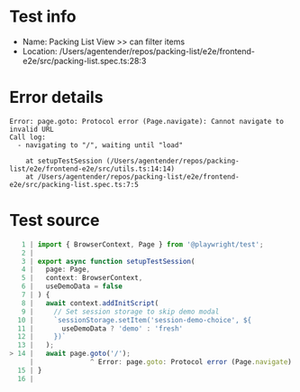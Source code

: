 # Test info

- Name: Packing List View >> can filter items
- Location: /Users/agentender/repos/packing-list/e2e/frontend-e2e/src/packing-list.spec.ts:28:3

# Error details

```
Error: page.goto: Protocol error (Page.navigate): Cannot navigate to invalid URL
Call log:
  - navigating to "/", waiting until "load"

    at setupTestSession (/Users/agentender/repos/packing-list/e2e/frontend-e2e/src/utils.ts:14:14)
    at /Users/agentender/repos/packing-list/e2e/frontend-e2e/src/packing-list.spec.ts:7:5
```

# Test source

```ts
   1 | import { BrowserContext, Page } from '@playwright/test';
   2 |
   3 | export async function setupTestSession(
   4 |   page: Page,
   5 |   context: BrowserContext,
   6 |   useDemoData = false
   7 | ) {
   8 |   await context.addInitScript(
   9 |     // Set session storage to skip demo modal
  10 |     `sessionStorage.setItem('session-demo-choice', ${
  11 |       useDemoData ? 'demo' : 'fresh'
  12 |     })`
  13 |   );
> 14 |   await page.goto('/');
     |              ^ Error: page.goto: Protocol error (Page.navigate): Cannot navigate to invalid URL
  15 | }
  16 |
```